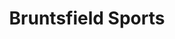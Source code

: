 ---
title: "Bruntsfield Sports"
url: /edinburgh/bruntsfield-sports-morningside-road/
shop: sports
---
